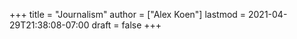 +++
title = "Journalism"
author = ["Alex Koen"]
lastmod = 2021-04-29T21:38:08-07:00
draft = false
+++
